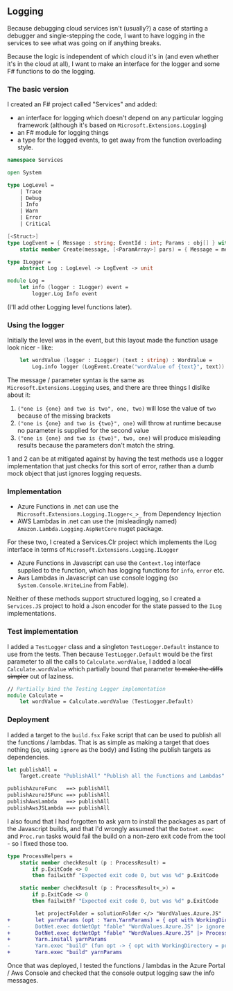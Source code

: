 ## Logging
Because debugging cloud services isn't (usually?) a case of starting a debugger and single-stepping the code, I want to have logging in the services to see what was going on if anything breaks.

Because the logic is independent of which cloud it's in (and even whether it's in the cloud at all), I want to make an interface for the logger and some F# functions to do the logging.

### The basic version
I created an F# project called "Services" and added:
* an interface for logging which doesn't depend on any particular logging framework (although it's based on `Microsoft.Extensions.Logging`)
* an F# module for logging things
* a type for the logged events, to get away from the function overloading style.
```fsharp
namespace Services

open System

type LogLevel =
    | Trace
    | Debug
    | Info
    | Warn
    | Error
    | Critical

[<Struct>]
type LogEvent = { Message : string; EventId : int; Params : obj[] } with
    static member Create(message, [<ParamArray>] pars) = { Message = message; EventId = 0; Params = pars }

type ILogger =
    abstract Log : LogLevel -> LogEvent -> unit

module Log =
    let info (logger : ILogger) event =
        logger.Log Info event
```
(I'll add other Logging level functions later).
### Using the logger
Initially the level was in the event, but this layout made the function usage look nicer - like:
```fsharp
    let wordValue (logger : ILogger) (text : string) : WordValue =
        Log.info logger (LogEvent.Create("wordValue of {text}", text))
```
The message / parameter syntax is the same as `Microsoft.Extensions.Logging` uses, and there are three things I dislike about it:
1. `("one is {one} and two is two", one, two)` will lose the value of `two` because of the missing brackets
2. `("one is {one} and two is {two}", one)` will throw at runtime because no parameter is supplied for the second value
3. `("one is {one} and two is {two}", two, one)` will produce misleading results because the parameters don't match the string.

1 and 2 can be at mitigated against by having the test methods use a logger implementation that just checks for this sort of error, rather than a dumb mock object that just ignores logging requests.
### Implementation
* Azure Functions in .net can use the `Microsoft.Extensions.Logging.ILogger<_>_` from Dependency Injection
* AWS Lambdas in .net can use the (misleadingly named) `Amazon.Lambda.Logging.AspNetCore` nuget package.

For these two, I created a Services.Clr project which implements the ILog interface in terms of `Microsoft.Extensions.Logging.ILogger`

* Azure Functions in Javascript can use the `Context.log` interface supplied to the function, which has logging functions for `info`, `error` etc.
* Aws Lambdas in Javascript can use console logging (so `System.Console.WriteLine` from Fable).

Neither of these methods support structured logging, so I created a `Services.JS` project to hold a Json encoder for the state passed to the `ILog` implementations.
### Test implementation
I added a `TestLogger` class and a singleton `TestLogger.Default` instance to use from the tests. Then because `TestLogger.Default` would be the first parameter to all the calls to `Calculate.wordValue`, I added a local `Calculate.wordValue` which partially bound that parameter ~~to make the diffs simpler~~ out of laziness.
```fsharp
// Partially bind the Testing Logger implementation
module Calculate =
    let wordValue = Calculate.wordValue (TestLogger.Default)
```
### Deployment
I added a target to the `build.fsx` Fake script that can be used to publish all the functions / lambdas. That is as simple as making a target that does nothing (so, using `ignore` as the body) and listing the publish targets as dependencies.
```fsharp
let publishAll =
    Target.create "PublishAll" "Publish all the Functions and Lambdas" ignore

publishAzureFunc   ==> publishAll
publishAzureJSFunc ==> publishAll
publishAwsLambda   ==> publishAll
publishAwsJSLambda ==> publishAll
```
I also found that I had forgotten to ask yarn to install the packages as part of the Javascript builds, and that I'd wrongly assumed that the `Dotnet.exec` and `Proc.run` tasks would fail the build on a non-zero exit code from the tool - so I fixed those too.
```fsharp
type ProcessHelpers =
    static member checkResult (p : ProcessResult) =
        if p.ExitCode <> 0
        then failwithf "Expected exit code 0, but was %d" p.ExitCode

    static member checkResult (p : ProcessResult<_>) =
        if p.ExitCode <> 0
        then failwithf "Expected exit code 0, but was %d" p.ExitCode
```
```diff
         let projectFolder = solutionFolder </> "WordValues.Azure.JS"
+        let yarnParams (opt : Yarn.YarnParams) = { opt with WorkingDirectory = projectFolder }
-        DotNet.exec dotNetOpt "fable" "WordValues.Azure.JS" |> ignore
+        DotNet.exec dotNetOpt "fable" "WordValues.Azure.JS" |> ProcessHelpers.checkResult
+        Yarn.install yarnParams
-        Yarn.exec "build" (fun opt -> { opt with WorkingDirectory = projectFolder })
+        Yarn.exec "build" yarnParams
```
Once that was deployed, I tested the functions / lambdas in the Azure Portal / Aws Console and checked that the console output logging saw the info messages.